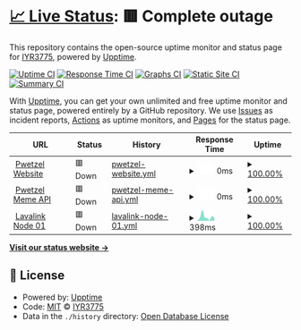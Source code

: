 # [📈 Live Status](https://IYR3775.github.io/uptime): <!--live status--> **🟥 Complete outage**

This repository contains the open-source uptime monitor and status page for [IYR3775](https://IYR3775.github.io/uptime), powered by [Upptime](https://github.com/upptime/upptime).

[![Uptime CI](https://github.com/IYR3775/uptime/workflows/Uptime%20CI/badge.svg)](https://github.com/upptime/upptime/actions?query=workflow%3A%22Uptime+CI%22)
[![Response Time CI](https://github.com/IYR3775/uptime/workflows/Response%20Time%20CI/badge.svg)](https://github.com/upptime/upptime/actions?query=workflow%3A%22Response+Time+CI%22)
[![Graphs CI](https://github.com/IYR3775/uptime/workflows/Graphs%20CI/badge.svg)](https://github.com/upptime/upptime/actions?query=workflow%3A%22Graphs+CI%22)
[![Static Site CI](https://github.com/IYR3775/uptime/workflows/Static%20Site%20CI/badge.svg)](https://github.com/upptime/upptime/actions?query=workflow%3A%22Static+Site+CI%22)
[![Summary CI](https://github.com/IYR3775/uptime/workflows/Summary%20CI/badge.svg)](https://github.com/upptime/upptime/actions?query=workflow%3A%22Summary+CI%22)

With [Upptime](https://upptime.js.org), you can get your own unlimited and free uptime monitor and status page, powered entirely by a GitHub repository. We use [Issues](https://github.com/IYR3775/uptime/issues) as incident reports, [Actions](https://github.com/IYR3775/uptime/actions) as uptime monitors, and [Pages](https://IYR3775.github.io/uptime) for the status page.

<!--start: status pages-->
<!-- This summary is generated by Upptime (https://github.com/upptime/upptime) -->
<!-- Do not edit this manually, your changes will be overwritten -->
<!-- prettier-ignore -->
| URL | Status | History | Response Time | Uptime |
| --- | ------ | ------- | ------------- | ------ |
| <img alt="" src="https://favicons.githubusercontent.com/pwetzel.ml" height="13"> [Pwetzel Website](https://pwetzel.ml) | 🟥 Down | [pwetzel-website.yml](https://github.com/IYR3775/uptime/commits/HEAD/history/pwetzel-website.yml) | <details><summary><img alt="Response time graph" src="./graphs/pwetzel-website/response-time-week.png" height="20"> 0ms</summary><br><a href="https://IYR3775.github.io/uptime/history/pwetzel-website"><img alt="Response time 0" src="https://img.shields.io/endpoint?url=https%3A%2F%2Fraw.githubusercontent.com%2FIYR3775%2Fuptime%2FHEAD%2Fapi%2Fpwetzel-website%2Fresponse-time.json"></a><br><a href="https://IYR3775.github.io/uptime/history/pwetzel-website"><img alt="24-hour response time 0" src="https://img.shields.io/endpoint?url=https%3A%2F%2Fraw.githubusercontent.com%2FIYR3775%2Fuptime%2FHEAD%2Fapi%2Fpwetzel-website%2Fresponse-time-day.json"></a><br><a href="https://IYR3775.github.io/uptime/history/pwetzel-website"><img alt="7-day response time 0" src="https://img.shields.io/endpoint?url=https%3A%2F%2Fraw.githubusercontent.com%2FIYR3775%2Fuptime%2FHEAD%2Fapi%2Fpwetzel-website%2Fresponse-time-week.json"></a><br><a href="https://IYR3775.github.io/uptime/history/pwetzel-website"><img alt="30-day response time 0" src="https://img.shields.io/endpoint?url=https%3A%2F%2Fraw.githubusercontent.com%2FIYR3775%2Fuptime%2FHEAD%2Fapi%2Fpwetzel-website%2Fresponse-time-month.json"></a><br><a href="https://IYR3775.github.io/uptime/history/pwetzel-website"><img alt="1-year response time 0" src="https://img.shields.io/endpoint?url=https%3A%2F%2Fraw.githubusercontent.com%2FIYR3775%2Fuptime%2FHEAD%2Fapi%2Fpwetzel-website%2Fresponse-time-year.json"></a></details> | <details><summary><a href="https://IYR3775.github.io/uptime/history/pwetzel-website">100.00%</a></summary><a href="https://IYR3775.github.io/uptime/history/pwetzel-website"><img alt="All-time uptime 100.00%" src="https://img.shields.io/endpoint?url=https%3A%2F%2Fraw.githubusercontent.com%2FIYR3775%2Fuptime%2FHEAD%2Fapi%2Fpwetzel-website%2Fuptime.json"></a><br><a href="https://IYR3775.github.io/uptime/history/pwetzel-website"><img alt="24-hour uptime 100.00%" src="https://img.shields.io/endpoint?url=https%3A%2F%2Fraw.githubusercontent.com%2FIYR3775%2Fuptime%2FHEAD%2Fapi%2Fpwetzel-website%2Fuptime-day.json"></a><br><a href="https://IYR3775.github.io/uptime/history/pwetzel-website"><img alt="7-day uptime 100.00%" src="https://img.shields.io/endpoint?url=https%3A%2F%2Fraw.githubusercontent.com%2FIYR3775%2Fuptime%2FHEAD%2Fapi%2Fpwetzel-website%2Fuptime-week.json"></a><br><a href="https://IYR3775.github.io/uptime/history/pwetzel-website"><img alt="30-day uptime 100.00%" src="https://img.shields.io/endpoint?url=https%3A%2F%2Fraw.githubusercontent.com%2FIYR3775%2Fuptime%2FHEAD%2Fapi%2Fpwetzel-website%2Fuptime-month.json"></a><br><a href="https://IYR3775.github.io/uptime/history/pwetzel-website"><img alt="1-year uptime 100.00%" src="https://img.shields.io/endpoint?url=https%3A%2F%2Fraw.githubusercontent.com%2FIYR3775%2Fuptime%2FHEAD%2Fapi%2Fpwetzel-website%2Fuptime-year.json"></a></details>
| <img alt="" src="https://cdn.icon-icons.com/icons2/1852/PNG/512/iconfinder-server2-4417099_116631.png" height="13"> [Pwetzel Meme API](https://api.pwetzel.ml/meme) | 🟥 Down | [pwetzel-meme-api.yml](https://github.com/IYR3775/uptime/commits/HEAD/history/pwetzel-meme-api.yml) | <details><summary><img alt="Response time graph" src="./graphs/pwetzel-meme-api/response-time-week.png" height="20"> 0ms</summary><br><a href="https://IYR3775.github.io/uptime/history/pwetzel-meme-api"><img alt="Response time 0" src="https://img.shields.io/endpoint?url=https%3A%2F%2Fraw.githubusercontent.com%2FIYR3775%2Fuptime%2FHEAD%2Fapi%2Fpwetzel-meme-api%2Fresponse-time.json"></a><br><a href="https://IYR3775.github.io/uptime/history/pwetzel-meme-api"><img alt="24-hour response time 0" src="https://img.shields.io/endpoint?url=https%3A%2F%2Fraw.githubusercontent.com%2FIYR3775%2Fuptime%2FHEAD%2Fapi%2Fpwetzel-meme-api%2Fresponse-time-day.json"></a><br><a href="https://IYR3775.github.io/uptime/history/pwetzel-meme-api"><img alt="7-day response time 0" src="https://img.shields.io/endpoint?url=https%3A%2F%2Fraw.githubusercontent.com%2FIYR3775%2Fuptime%2FHEAD%2Fapi%2Fpwetzel-meme-api%2Fresponse-time-week.json"></a><br><a href="https://IYR3775.github.io/uptime/history/pwetzel-meme-api"><img alt="30-day response time 0" src="https://img.shields.io/endpoint?url=https%3A%2F%2Fraw.githubusercontent.com%2FIYR3775%2Fuptime%2FHEAD%2Fapi%2Fpwetzel-meme-api%2Fresponse-time-month.json"></a><br><a href="https://IYR3775.github.io/uptime/history/pwetzel-meme-api"><img alt="1-year response time 0" src="https://img.shields.io/endpoint?url=https%3A%2F%2Fraw.githubusercontent.com%2FIYR3775%2Fuptime%2FHEAD%2Fapi%2Fpwetzel-meme-api%2Fresponse-time-year.json"></a></details> | <details><summary><a href="https://IYR3775.github.io/uptime/history/pwetzel-meme-api">100.00%</a></summary><a href="https://IYR3775.github.io/uptime/history/pwetzel-meme-api"><img alt="All-time uptime 100.00%" src="https://img.shields.io/endpoint?url=https%3A%2F%2Fraw.githubusercontent.com%2FIYR3775%2Fuptime%2FHEAD%2Fapi%2Fpwetzel-meme-api%2Fuptime.json"></a><br><a href="https://IYR3775.github.io/uptime/history/pwetzel-meme-api"><img alt="24-hour uptime 100.00%" src="https://img.shields.io/endpoint?url=https%3A%2F%2Fraw.githubusercontent.com%2FIYR3775%2Fuptime%2FHEAD%2Fapi%2Fpwetzel-meme-api%2Fuptime-day.json"></a><br><a href="https://IYR3775.github.io/uptime/history/pwetzel-meme-api"><img alt="7-day uptime 100.00%" src="https://img.shields.io/endpoint?url=https%3A%2F%2Fraw.githubusercontent.com%2FIYR3775%2Fuptime%2FHEAD%2Fapi%2Fpwetzel-meme-api%2Fuptime-week.json"></a><br><a href="https://IYR3775.github.io/uptime/history/pwetzel-meme-api"><img alt="30-day uptime 100.00%" src="https://img.shields.io/endpoint?url=https%3A%2F%2Fraw.githubusercontent.com%2FIYR3775%2Fuptime%2FHEAD%2Fapi%2Fpwetzel-meme-api%2Fuptime-month.json"></a><br><a href="https://IYR3775.github.io/uptime/history/pwetzel-meme-api"><img alt="1-year uptime 100.00%" src="https://img.shields.io/endpoint?url=https%3A%2F%2Fraw.githubusercontent.com%2FIYR3775%2Fuptime%2FHEAD%2Fapi%2Fpwetzel-meme-api%2Fuptime-year.json"></a></details>
| <img alt="" src="https://icon-library.com/images/heroku-icon/heroku-icon-28.jpg" height="13"> [Lavalink Node 01](https://pwetzelhlink.herokuapp.com/) | 🟥 Down | [lavalink-node-01.yml](https://github.com/IYR3775/uptime/commits/HEAD/history/lavalink-node-01.yml) | <details><summary><img alt="Response time graph" src="./graphs/lavalink-node-01/response-time-week.png" height="20"> 398ms</summary><br><a href="https://IYR3775.github.io/uptime/history/lavalink-node-01"><img alt="Response time 194" src="https://img.shields.io/endpoint?url=https%3A%2F%2Fraw.githubusercontent.com%2FIYR3775%2Fuptime%2FHEAD%2Fapi%2Flavalink-node-01%2Fresponse-time.json"></a><br><a href="https://IYR3775.github.io/uptime/history/lavalink-node-01"><img alt="24-hour response time 253" src="https://img.shields.io/endpoint?url=https%3A%2F%2Fraw.githubusercontent.com%2FIYR3775%2Fuptime%2FHEAD%2Fapi%2Flavalink-node-01%2Fresponse-time-day.json"></a><br><a href="https://IYR3775.github.io/uptime/history/lavalink-node-01"><img alt="7-day response time 398" src="https://img.shields.io/endpoint?url=https%3A%2F%2Fraw.githubusercontent.com%2FIYR3775%2Fuptime%2FHEAD%2Fapi%2Flavalink-node-01%2Fresponse-time-week.json"></a><br><a href="https://IYR3775.github.io/uptime/history/lavalink-node-01"><img alt="30-day response time 297" src="https://img.shields.io/endpoint?url=https%3A%2F%2Fraw.githubusercontent.com%2FIYR3775%2Fuptime%2FHEAD%2Fapi%2Flavalink-node-01%2Fresponse-time-month.json"></a><br><a href="https://IYR3775.github.io/uptime/history/lavalink-node-01"><img alt="1-year response time 223" src="https://img.shields.io/endpoint?url=https%3A%2F%2Fraw.githubusercontent.com%2FIYR3775%2Fuptime%2FHEAD%2Fapi%2Flavalink-node-01%2Fresponse-time-year.json"></a></details> | <details><summary><a href="https://IYR3775.github.io/uptime/history/lavalink-node-01">100.00%</a></summary><a href="https://IYR3775.github.io/uptime/history/lavalink-node-01"><img alt="All-time uptime 100.00%" src="https://img.shields.io/endpoint?url=https%3A%2F%2Fraw.githubusercontent.com%2FIYR3775%2Fuptime%2FHEAD%2Fapi%2Flavalink-node-01%2Fuptime.json"></a><br><a href="https://IYR3775.github.io/uptime/history/lavalink-node-01"><img alt="24-hour uptime 100.00%" src="https://img.shields.io/endpoint?url=https%3A%2F%2Fraw.githubusercontent.com%2FIYR3775%2Fuptime%2FHEAD%2Fapi%2Flavalink-node-01%2Fuptime-day.json"></a><br><a href="https://IYR3775.github.io/uptime/history/lavalink-node-01"><img alt="7-day uptime 100.00%" src="https://img.shields.io/endpoint?url=https%3A%2F%2Fraw.githubusercontent.com%2FIYR3775%2Fuptime%2FHEAD%2Fapi%2Flavalink-node-01%2Fuptime-week.json"></a><br><a href="https://IYR3775.github.io/uptime/history/lavalink-node-01"><img alt="30-day uptime 100.00%" src="https://img.shields.io/endpoint?url=https%3A%2F%2Fraw.githubusercontent.com%2FIYR3775%2Fuptime%2FHEAD%2Fapi%2Flavalink-node-01%2Fuptime-month.json"></a><br><a href="https://IYR3775.github.io/uptime/history/lavalink-node-01"><img alt="1-year uptime 100.00%" src="https://img.shields.io/endpoint?url=https%3A%2F%2Fraw.githubusercontent.com%2FIYR3775%2Fuptime%2FHEAD%2Fapi%2Flavalink-node-01%2Fuptime-year.json"></a></details>

<!--end: status pages-->

[**Visit our status website →**](https://IYR3775.github.io/uptime)

## 📄 License

- Powered by: [Upptime](https://github.com/upptime/upptime)
- Code: [MIT](./LICENSE) © [IYR3775](https://IYR3775.github.io/uptime)
- Data in the `./history` directory: [Open Database License](https://opendatacommons.org/licenses/odbl/1-0/)
